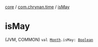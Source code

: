 [core](../index.md) / [com.chrynan.time](index.md) / [isMay](./is-may.md)

# isMay

(JVM, COMMON) `val `[`Month`](-month/index.md)`.isMay: `[`Boolean`](https://kotlinlang.org/api/latest/jvm/stdlib/kotlin/-boolean/index.html)